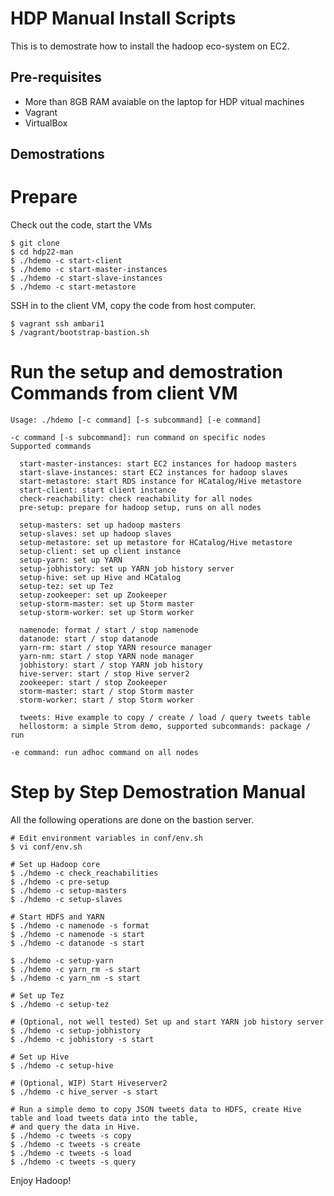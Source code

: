 HDP Manual Install Scripts
==========================

This is to demostrate how to install the hadoop eco-system on EC2.

Pre-requisites
--------------
* More than 8GB RAM avaiable on the laptop for HDP vitual machines
* Vagrant
* VirtualBox


Demostrations
-------------

# Prepare
Check out the code, start the VMs

    $ git clone
    $ cd hdp22-man
    $ ./hdemo -c start-client
    $ ./hdemo -c start-master-instances
    $ ./hdemo -c start-slave-instances
    $ ./hdemo -c start-metastore

SSH in to the client VM, copy the code from host computer.

    $ vagrant ssh ambari1
    $ /vagrant/bootstrap-bastion.sh

# Run the setup and demostration Commands from client VM

    Usage: ./hdemo [-c command] [-s subcommand] [-e command]

    -c command [-s subcommand]: run command on specific nodes
    Supported commands

      start-master-instances: start EC2 instances for hadoop masters
      start-slave-instances: start EC2 instances for hadoop slaves
      start-metastore: start RDS instance for HCatalog/Hive metastore
      start-client: start client instance
      check-reachability: check reachability for all nodes
      pre-setup: prepare for hadoop setup, runs on all nodes

      setup-masters: set up hadoop masters
      setup-slaves: set up hadoop slaves
      setup-metastore: set up metastore for HCatalog/Hive metastore
      setup-client: set up client instance
      setup-yarn: set up YARN
      setup-jobhistory: set up YARN job history server
      setup-hive: set up Hive and HCatalog
      setup-tez: set up Tez
      setup-zookeeper: set up Zookeeper
      setup-storm-master: set up Storm master
      setup-storm-worker: set up Storm worker

      namenode: format / start / stop namenode
      datanode: start / stop datanode
      yarn-rm: start / stop YARN resource manager
      yarn-nm: start / stop YARN node manager
      jobhistory: start / stop YARN job history
      hive-server: start / stop Hive server2
      zookeeper: start / stop Zookeeper
      storm-master: start / stop Storm master
      storm-worker: start / stop Storm worker

      tweets: Hive example to copy / create / load / query tweets table
      hellostorm: a simple Strom demo, supported subcommands: package / run

    -e command: run adhoc command on all nodes


# Step by Step Demostration Manual
All the following operations are done on the bastion server.

    # Edit environment variables in conf/env.sh
    $ vi conf/env.sh

    # Set up Hadoop core
    $ ./hdemo -c check_reachabilities
    $ ./hdemo -c pre-setup
    $ ./hdemo -c setup-masters
    $ ./hdemo -c setup-slaves

    # Start HDFS and YARN
    $ ./hdemo -c namenode -s format
    $ ./hdemo -c namenode -s start
    $ ./hdemo -c datanode -s start

    $ ./hdemo -c setup-yarn
    $ ./hdemo -c yarn_rm -s start
    $ ./hdemo -c yarn_nm -s start

    # Set up Tez
    $ ./hdemo -c setup-tez

    # (Optional, not well tested) Set up and start YARN job history server
    $ ./hdemo -c setup-jobhistory
    $ ./hdemo -c jobhistory -s start

    # Set up Hive
    $ ./hdemo -c setup-hive

    # (Optional, WIP) Start Hiveserver2
    $ ./hdemo -c hive_server -s start

    # Run a simple demo to copy JSON tweets data to HDFS, create Hive table and load tweets data into the table,
    # and query the data in Hive.
    $ ./hdemo -c tweets -s copy
    $ ./hdemo -c tweets -s create
    $ ./hdemo -c tweets -s load
    $ ./hdemo -c tweets -s query

Enjoy Hadoop!
